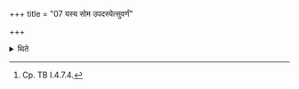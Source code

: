 +++
title = "07 यस्य सोम उपदस्येत्सुवर्णं"

+++

<details><summary>थिते</summary>

7. He whose Soma (-juice) is dried out, should break a piece of gold into two; then having kept the half (i.e. one piece) (on the Soma-husks) he should press it along with the Soma husks. Having every time poured Soma-juice on the (other) half, they should perform (the ritual).[^1]   

[^1]: Cp. TB I.4.7.4. 
</details>
